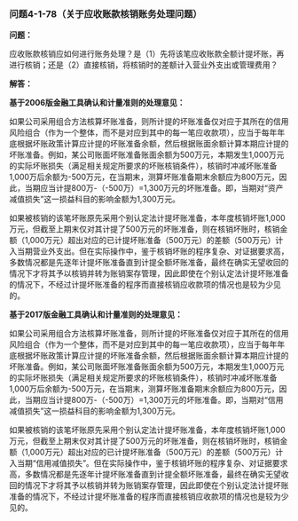 ### 问题4-1-78（关于应收账款核销账务处理问题）

**问题：**

应收账款核销应如何进行账务处理？是（1）先将该笔应收账款全额计提坏账，再进行核销；还是（2）直接核销，将核销时的差额计入营业外支出或管理费用？

**解答：**

**基于2006版金融工具确认和计量准则的处理意见：**

如果公司采用组合方法核算坏账准备，则所计提的坏账准备仅对应于其所在的信用风险组合（作为一个整体，而不是对应到其中的每一笔应收款项），应当于每年年底根据坏账政策计算应计提的坏账准备余额，然后根据账面余额计算本期应计提的坏账准备。例如，某公司账面坏账准备账面余额为500万元，本期发生1,000万元的实际坏账损失（满足相关规定所要求的坏账核销条件），核销时冲减坏账准备1,000万后余额为-500万元，在当期末，测算坏账准备期末余额应为800万元，因此，当期应当计提800万-（-500万）=1,300万元的坏账准备。即，当期对“资产减值损失”这一损益科目的影响金额为1,300万元。

如果被核销的该笔坏账原先采用个别认定法计提坏账准备，本年度核销坏账1,000万元，但截至上期末仅对其计提了500万元的坏账准备，则在核销坏账时，核销金额（1,000万元）超出对应的已计提坏账准备（500万元）的差额（500万元）计入当期营业外支出。但在实际操作中，鉴于核销坏账的程序复杂、对证据要求高，多数情况都是先逐年计提坏账准备直到计提全额坏账准备，最终在确实无望收回的情况下才将其予以核销并转为账销案存管理，因此即使在个别认定法计提坏账准备的情况下，不经过计提坏账准备的程序而直接核销应收款项的情况也是较为少见的。

**基于2017版金融工具确认和计量准则的处理意见：**

如果公司采用组合方法核算坏账准备，则所计提的坏账准备仅对应于其所在的信用风险组合（作为一个整体，而不是对应到其中的每一笔应收款项），应当于每年年底根据坏账政策计算应计提的坏账准备余额，然后根据账面余额计算本期应计提的坏账准备。例如，某公司账面坏账准备账面余额为500万元，本期发生1,000万元的实际坏账损失（满足相关规定所要求的坏账核销条件），核销时冲减坏账准备1,000万后余额为-500万元，在当期末，测算坏账准备期末余额应为800万元，因此，当期应当计提800万-（-500万）=1,300万元的坏账准备。即，当期对“信用减值损失”这一损益科目的影响金额为1,300万元。

如果被核销的该笔坏账原先采用个别认定法计提坏账准备，本年度核销坏账1,000万元，但截至上期末仅对其计提了500万元的坏账准备，则在核销坏账时，核销金额（1,000万元）超出对应的已计提坏账准备（500万元）的差额（500万元）计入当期“信用减值损失”。但在实际操作中，鉴于核销坏账的程序复杂、对证据要求高，多数情况都是先逐年计提坏账准备直到计提全额坏账准备，最终在确实无望收回的情况下才将其予以核销并转为账销案存管理，因此即使在个别认定法计提坏账准备的情况下，不经过计提坏账准备的程序而直接核销应收款项的情况也是较为少见的。